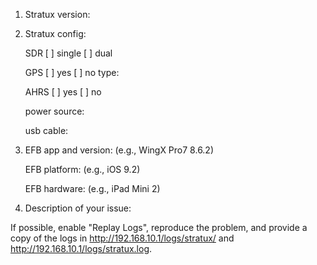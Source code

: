1. Stratux version:
2. Stratux config:

    SDR
      [ ] single
      [ ] dual

    GPS
      [ ] yes
      [ ] no
      type:

    AHRS
      [ ] yes
      [ ] no

    power source:

    usb cable:

3. EFB app and version: (e.g., WingX Pro7 8.6.2)

    EFB platform: (e.g., iOS 9.2)

    EFB hardware: (e.g., iPad Mini 2)

4. Description of your issue:

If possible, enable "Replay Logs", reproduce the problem, and provide a copy of the logs in http://192.168.10.1/logs/stratux/ and http://192.168.10.1/logs/stratux.log.